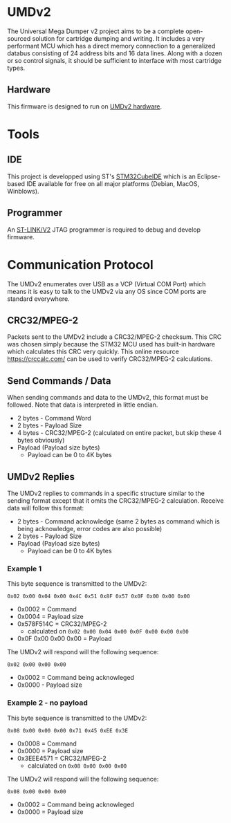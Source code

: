 # UMDv2
The Universal Mega Dumper v2 project aims to be a complete open-sourced solution for cartridge dumping and writing. It includes a very performant MCU which has a direct memory connection to a generalized databus consisting of 24 address bits and 16 data lines. Along with a dozen or so control signals, it should be sufficient to interface with most cartridge types.
## Hardware
This firmware is designed to run on [UMDv2 hardware](https://github.com/db-electronics/UMDv2-kicad).
# Tools
## IDE
This project is developped using ST's [STM32CubeIDE](https://www.st.com/en/development-tools/stm32cubeide.html) which is an Eclipse-based IDE available for free on all major platforms (Debian, MacOS, Winblows).
## Programmer
An [ST-LINK/V2](https://www.st.com/content/st_com/en/products/development-tools/hardware-development-tools/hardware-development-tools-for-stm32/st-link-v2.html) JTAG programmer is required to debug and develop firmware.
# Communication Protocol
The UMDv2 enumerates over USB as a VCP (Virtual COM Port) which means it is easy to talk to the UMDv2 via any OS since COM ports are standard everywhere.
## CRC32/MPEG-2
Packets sent to the UMDv2 include a CRC32/MPEG-2 checksum. This CRC was chosen simply because the STM32 MCU used has built-in hardware which calculates this CRC very quickly. This online resource https://crccalc.com/ can be used to verify CRC32/MPEG-2 calculations.

## Send Commands / Data
When sending commands and data to the UMDv2, this format must be followed. Note that data is interpreted in little endian.
* 2 bytes - Command Word
* 2 bytes - Payload Size
* 4 bytes - CRC32/MPEG-2 (calculated on entire packet, but skip these 4 bytes obviously)
* Payload (Payload size bytes)
  * Payload can be 0 to 4K bytes

## UMDv2 Replies
The UMDv2 replies to commands in a specific structure similar to the sending format except that it omits the CRC32/MPEG-2 calculation. Receive data will follow this format:
* 2 bytes - Command acknowledge (same 2 bytes as command which is being acknowledge, error codes are also possible)
* 2 bytes - Payload Size
* Payload (Payload size bytes)
  * Payload can be 0 to 4K bytes
  
### Example 1
This byte sequence is transmitted to the UMDv2:
```
0x02 0x00 0x04 0x00 0x4C 0x51 0x8F 0x57 0x0F 0x00 0x00 0x00
```
* 0x0002 = Command
* 0x0004 = Payload size
* 0x578F514C = CRC32/MPEG-2
  * calculated on `0x02 0x00 0x04 0x00 0x0F 0x00 0x00 0x00`
* 0x0F 0x00 0x00 0x00 = Payload

The UMDv2 will respond will the following sequence:
```
0x02 0x00 0x00 0x00
```
* 0x0002 = Command being acknowleged
* 0x0000 - Payload size

### Example 2 - no payload
This byte sequence is transmitted to the UMDv2:
```
0x08 0x00 0x00 0x00 0x71 0x45 0xEE 0x3E
```
* 0x0008 = Command
* 0x0000 = Payload size
* 0x3EEE4571 = CRC32/MPEG-2
  * calculated on `0x08 0x00 0x00 0x00`

The UMDv2 will respond will the following sequence:
```
0x08 0x00 0x00 0x00
```
* 0x0002 = Command being acknowleged
* 0x0000 = Payload size


